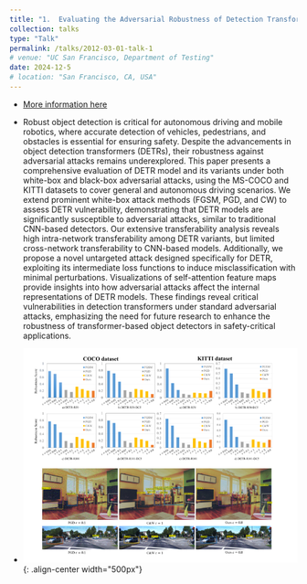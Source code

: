 ```yaml
---
title: "1.	Evaluating the Adversarial Robustness of Detection Transformers"
collection: talks
type: "Talk"
permalink: /talks/2012-03-01-talk-1
# venue: "UC San Francisco, Department of Testing"
date: 2024-12-5
# location: "San Francisco, CA, USA"
---
```


- [More information here](https://arxiv.org/abs/2412.18718)

- Robust object detection is critical for autonomous driving and mobile robotics, where accurate detection of vehicles, pedestrians, and obstacles is essential for ensuring safety. Despite the advancements in object detection transformers (DETRs), their robustness against adversarial attacks remains underexplored. This paper presents a comprehensive evaluation of DETR model and its variants under both white-box and black-box adversarial attacks, using the MS-COCO and KITTI datasets to cover general and autonomous driving scenarios. We extend prominent white-box attack methods (FGSM, PGD, and CW) to assess DETR vulnerability, demonstrating that DETR models are significantly susceptible to adversarial attacks, similar to traditional CNN-based detectors. Our extensive transferability analysis reveals high intra-network transferability among DETR variants, but limited cross-network transferability to CNN-based models. Additionally, we propose a novel untargeted attack designed specifically for DETR, exploiting its intermediate loss functions to induce misclassification with minimal perturbations. Visualizations of self-attention feature maps provide insights into how adversarial attacks affect the internal representations of DETR models. These findings reveal critical vulnerabilities in detection transformers under standard adversarial attacks, emphasizing the need for future research to enhance the robustness of transformer-based object detectors in safety-critical applications.

- ![Image](/images/project1.png){: .align-center width="500px"}

